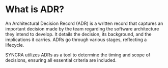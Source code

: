 # What is ADR?

An Architectural Decision Record (ADR) is a written record that captures an important decision made by the team regarding the software architecture they intend to develop. It details the decision, its background, and the implications it carries. ADRs go through various stages, reflecting a lifecycle.

SYNCRA utilizes ADRs as a tool to determine the timing and scope of decisions, ensuring all essential criteria are included.
